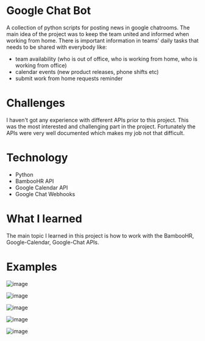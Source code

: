 # Google Chat Bot
A collection of python scripts for posting news in google chatrooms.
The main idea of the project was to keep the team united and informed when working from home. 
There is important information in teams' daily tasks that needs to be shared with everybody like:
- team availability (who is out of office, who is working from home, who is working from office)
- calendar events (new product releases, phone shifts etc)
- submit work from home requests reminder


# Challenges
I haven't got any experience with different APIs prior to this project. This was the most interested and challenging part in the project. Fortunately the APIs were very well documented which makes my job not that difficult.


# Technology
- Python
- BambooHR API
- Google Calendar API
- Google Chat Webhooks 


# What I learned
The main topic I learned in this project is how to work with the BambooHR, Google-Calendar, Google-Chat APIs.


# Examples
![image](https://user-images.githubusercontent.com/74985932/209075536-aa858c88-db77-41d2-8ca4-51d6313183e9.png)

![image](https://user-images.githubusercontent.com/74985932/209079644-706ab795-3a42-4809-bd0a-baf74cfb4eef.png)

![image](https://user-images.githubusercontent.com/74985932/209095544-ed770a9d-2a38-404b-903a-589ea8959709.png)

![image](https://user-images.githubusercontent.com/74985932/209109881-dd54deb3-6e78-41d1-84f1-8c073b02ef0c.png)

![image](https://user-images.githubusercontent.com/74985932/209112901-8f239d99-b18a-4f76-b973-b538ea267440.png)


